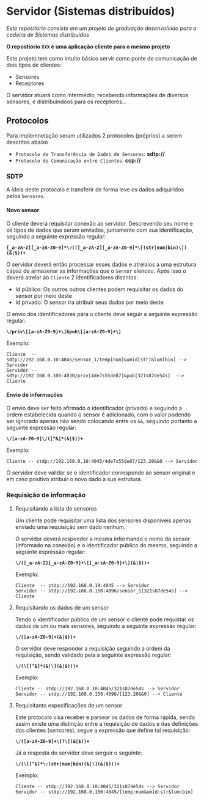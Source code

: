 # Servidor (Sistemas distribuídos)

_Este repositório consiste em um projeto de graduação desenvolvido para a cadeira de Sistemas distríbuidos_

**O repostiório `XXX` é uma aplicação cliente para o mesmo projeto**

Este projeto tem como intuíto básico servir como ponte de comunicação de dois tipos de clientes:

- Sensores
- Receptores

O servidor atuará como intermédio, recebendo informações de diversos sensores, e distribuindoos para os receptores...

## Protocolos

Para implemnetação seram utilizados 2 protocolos (próprios) a serem descritos abaixo

- `Protocolo de Transferência de Dados de Sensores`: **sdtp://**
- `Protocolo de Comunicação entre Clientes`: **ccp://**

### SDTP

A ideia deste protocolo é transferir de forma leve os dados adiquiridos pelos `Sensores`.

#### Novo sensor

O cliente deverá requisitar conexão ao servidor. Descrevendo seu nome e os tipos de dados que seram enviados, juntamente com sua identificação, seguindo a seguinte expressão regular:

**`[_a-zA-Z][_a-zA-Z0-9]*\/(([_a-zA-Z][_a-zA-Z0-9]*\[(str|num|bin)\])(&|$))+`**

O servidor deverá então processar esses dados e atrelalos a uma estrutura capaz de armazenar as informações que o `Sensor` elencou. Após isso o deverá atrelar ao `Cliente` 2 identificadores distintos:

- Id público: Os outros outros clientes podem requisitar os dados do sensor por meio deste
- Id privado: O sensor ira atribuir seus dados por meio deste

O envio dos identificadores para o cliente deve seguir a seguinte expressão regular:

**`\/priv\[[a-zA-Z0-9]+\]&pub\[[a-zA-Z0-9]+\]`**

Exemplo:

```
Cliente  -- sdtp://192.168.0.10:4045/sensor_1/temp[num]&umid[str]&lum[bin] --> Servidor
Servidor -- sdtp://192.168.0.100:4030/priv[4de7s55de87]&pub[321s87de54s]  --> Cliente
```

#### Envio de informações

O envio deve ser feito afirmado o identificador (privado) e seguindo a ordem estabelecida quando o sensor é adicionado, com o valor podendo ser ignorado apenas não sendo colocando entre os `&&`, seguindo portanto a seguinte expressão regular:

**`\/[a-zA-Z0-9]\/([^&]*(&|$))+`**

Exemplo:

```
Cliente -- stdp://192.168.0.10:4045/4de7s55de87/123.20&&0 --> Servidor
```

O servidor deve validar se o identificador corresponde ao sensor original e em caso positivo atribuir o novo dado a sua estrutura.

### Requisição de informação

1. Requisitando a lista de sensores

   Um cliente pode requisitar uma lista dos sensores disponíveis apenas enviado uma requisição sem dado nenhum.

   O servidor deverá responder a mesma informando o nome do sensor (informado na conexão) e o identificador público do mesmo, seguindo a seguinte expressão regular:

   **`\/([_a-zA-Z][_a-zA-Z0-9]+\[[_a-zA-Z0-9]+\](&|$))+`**

   Exemplo:

   ```
   Cliente  -- stdp://192.168.0.10:4045 --> Servidor
   Servidor -- stdp://192.168.0.150:4096/sensor_1[321s87de54s] --> Cliente
   ```

2. Requisitando os dados de um sensor

   Tendo o identificador público de um sensor o cliente pode requistar os dados de um ou mais sensores, seguindo a seguinte expressão regular:

   **`\/([a-zA-Z0-9]+(&|$))+`**

   O servidor deve responder a requisição seguindo a ordem da requisição, sendo validado pela a seguinte expressão regular:

   **`\/(\[[^&]*(&|\](&|$)))+`**

   Exemplo:

   ```
   Cliente -- stdp://192.168.0.10:4045/321s87de54s --> Servidor
   Servidor -- stdp://192.168.0.150:4096/[123.20&&0] --> Cliente
   ```

3. Requisitanto especificações de um sensor

   Este protocolo visa receber e parsear os dados de forma rápida, sendo assim existe uma distinção entre a requisição de dados e das definições dos
   clientes (sensores), segue a expressão que define tal requisição:

   **`\/([a-zA-Z0-9]+\[?\](&|$))+`**

   Já a resposta do servidor deve serguir o seguinte:

   **`\/(\[[^&]*\:(str|num|bin)(&|\](&|$)))+`**

   Exemplo:

   ```
   Cliente -- stdp://192.168.0.10:4045/321s87de54s --> Servidor
   Servidor -- stdp://192.168.0.150:4045/[temp:num&umid:str&lum:bin]
   ```
